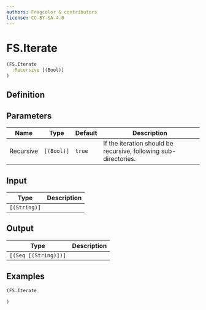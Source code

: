 ```yaml
---
authors: Fragcolor & contributors
license: CC-BY-SA-4.0
---
```



# FS.Iterate

```clojure
(FS.Iterate
  :Recursive [(Bool)]
)
```


## Definition




## Parameters

| Name | Type | Default | Description |
|------|------|---------|-------------|
| Recursive | `[(Bool)]` | `true` | If the iteration should be recursive, following sub-directories. |


## Input

| Type | Description |
|------|-------------|
| `[(String)]` |  |


## Output

| Type | Description |
|------|-------------|
| `[(Seq [(String)])]` |  |


## Examples

```clojure
(FS.Iterate

)
```
